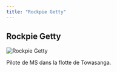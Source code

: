```yaml
---
title: "Rockpie Getty"
---
```


Rockpie Getty
-------------


![Rockpie Getty](/images/stories/saga/gnoreconguista/persos/rockpie-getty.png)

Pilote de MS dans la flotte de Towasanga.


